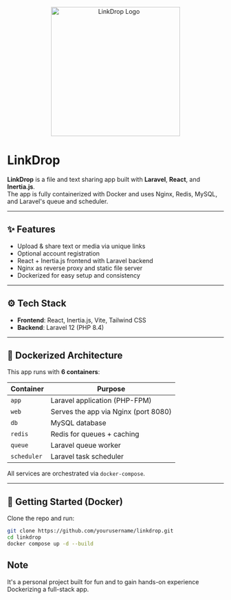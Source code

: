 <p align="center">
  <img src="https://raw.githubusercontent.com/laravel/art/master/logo-lockup/5%20SVG/2%20CMYK/1%20Full%20Color/laravel-logolockup-cmyk-red.svg" width="300" alt="LinkDrop Logo">
</p>

# LinkDrop

**LinkDrop** is a file and text sharing app built with **Laravel**, **React**, and **Inertia.js**.  
The app is fully containerized with Docker and uses Nginx, Redis, MySQL, and Laravel's queue and scheduler.

---

## ✨ Features

- Upload & share text or media via unique links
- Optional account registration
- React + Inertia.js frontend with Laravel backend
- Nginx as reverse proxy and static file server
- Dockerized for easy setup and consistency

---

## ⚙️ Tech Stack

- **Frontend**: React, Inertia.js, Vite, Tailwind CSS
- **Backend**: Laravel 12 (PHP 8.4)

---

## 🐳 Dockerized Architecture

This app runs with **6 containers**:

| Container   | Purpose                                 |
|-------------|-----------------------------------------|
| `app`       | Laravel application (PHP-FPM)           |
| `web`       | Serves the app via Nginx (port 8080)    |
| `db`        | MySQL database                          |
| `redis`     | Redis for queues + caching              |
| `queue`     | Laravel queue worker                    |
| `scheduler` | Laravel task scheduler                  |

All services are orchestrated via `docker-compose`.

---

## 🚀 Getting Started (Docker)

Clone the repo and run:

```bash
git clone https://github.com/yourusername/linkdrop.git
cd linkdrop
docker compose up -d --build
```




## Note

It's a personal project built for fun and to gain hands-on experience Dockerizing a full-stack app.

